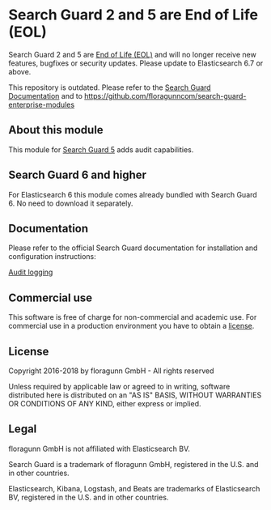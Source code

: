 # Search Guard 2 and 5 are End of Life (EOL)

Search Guard 2 and 5 are [End of Life (EOL)](https://docs.search-guard.com/latest/eol-policy) and will no longer receive new features, bugfixes or security updates. Please update to Elasticsearch 6.7 or above.

This repository is outdated. Please refer to the [Search Guard Documentation](https://docs.search-guard.com) and to https://github.com/floragunncom/search-guard-enterprise-modules

## About this module
This module for [Search Guard 5](https://github.com/floragunncom/search-guard) adds audit capabilities.

## Search Guard 6 and higher
For Elasticsearch 6 this module comes already bundled with Search Guard 6. No need to download it separately.

## Documentation

Please refer to the official Search Guard documentation for installation and configuration instructions:

[Audit logging](http://docs.search-guard.com/latest/audit-logging-compliance)

## Commercial use
This software is free of charge for non-commercial and academic use. For commercial use in a production environment you have to obtain a [license](https://search-guard.com/licensing/). 

## License
Copyright 2016-2018 by floragunn GmbH - All rights reserved 

Unless required by applicable law or agreed to in writing, software
distributed here is distributed on an "AS IS" BASIS,
WITHOUT WARRANTIES OR CONDITIONS OF ANY KIND, either express or implied.

## Legal
floragunn GmbH is not affiliated with Elasticsearch BV.

Search Guard is a trademark of floragunn GmbH, registered in the U.S. and in other countries.

Elasticsearch, Kibana, Logstash, and Beats are trademarks of Elasticsearch BV, registered in the U.S. and in other countries.
